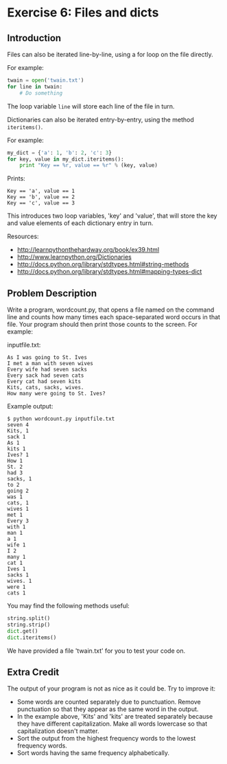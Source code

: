 Exercise 6: Files and dicts
============================

Introduction
------------
Files can also be iterated line-by-line, using a for loop on the file directly.

For example:
```python
twain = open('twain.txt')
for line in twain:
    # Do something
```
The loop variable ```line``` will store each line of the file in turn.

Dictionaries can also be iterated entry-by-entry, using the method ```iteritems()```.

For example:
```python
my_dict = {'a': 1, 'b': 2, 'c': 3}
for key, value in my_dict.iteritems():
    print "Key == %r, value == %r" % (key, value)
```
Prints:
```
Key == 'a', value == 1
Key == 'b', value == 2
Key == 'c', value == 3
```
This introduces two loop variables, 'key' and 'value', that will store the key
and value elements of each dictionary entry in turn.

Resources:
* http://learnpythonthehardway.org/book/ex39.html
* http://www.learnpython.org/Dictionaries
* http://docs.python.org/library/stdtypes.html#string-methods
* http://docs.python.org/library/stdtypes.html#mapping-types-dict

Problem Description
-------------------

Write a program, wordcount.py, that opens a file named on the command
line and counts how many times each space-separated word occurs in
that file. Your program should then print those counts to the
screen. For example:

inputfile.txt:
```
As I was going to St. Ives
I met a man with seven wives
Every wife had seven sacks
Every sack had seven cats
Every cat had seven kits
Kits, cats, sacks, wives.
How many were going to St. Ives?
```
Example output:
```
$ python wordcount.py inputfile.txt
seven 4
Kits, 1
sack 1
As 1
kits 1
Ives? 1
How 1
St. 2
had 3
sacks, 1
to 2
going 2
was 1
cats, 1
wives 1
met 1
Every 3
with 1
man 1
a 1
wife 1
I 2
many 1
cat 1
Ives 1
sacks 1
wives. 1
were 1
cats 1
```
You may find the following methods useful:
```python
string.split()
string.strip()
dict.get()
dict.iteritems()
```
We have provided a file 'twain.txt' for you to test your code on.

Extra Credit
-----------
The output of your program is not as nice as it could be. Try to improve it:

* Some words are counted separately due to punctuation. Remove punctuation so that they appear as the same word in the output.
* In the example above, 'Kits' and 'kits' are treated separately because they have different capitalization. Make all words lowercase so that capitalization doesn't matter.
* Sort the output from the highest frequency words to the lowest frequency words.
* Sort words having the same frequency alphabetically.

